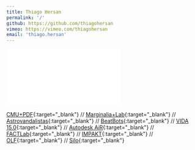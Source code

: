 ```yaml
---
title: Thiago Hersan
permalink: '/'
github: https://github.com/thiagohersan
vimeo: https://vimeo.com/thiagohersan
email: 'thiago.hersan'
---
```

<div class="video-wrapper video-wrapper-16x9">
  <iframe src="//player.vimeo.com/video/66541476?title=0&amp;portrait=0&amp;byline=0" frameborder="0" webkitallowfullscreen="" mozallowfullscreen="" allowfullscreen=""></iframe>
</div>

[CMU+PDF](https://www.pdf.com/upload/File/Publications/Maximization_of_layout_printability.pdf){:target="_blank"} //
[Marginalia+Lab](https://vimeo.com/marginalialab){:target="_blank"} //
[Astrovandalistas](https://astrovandalistas.cc/){:target="_blank"} //
[BeatBots](http://www.beatbots.net/){:target="_blank"} //
[VIDA 15.0](https://vida.fundaciontelefonica.com/proyectos/vida-15/){:target="_blank"} //
[Autodesk AiR](https://www.autodesk.com/artist-in-residence/artists/thiago-hersan){:target="_blank"} //
[FACTLab](https://fact.alab.space/){:target="_blank"} //
[IMPAKT](http://impakt.nl/headquarters/events/impakt-event-thiago-hersan/){:target="_blank"} //
[OLF](https://olf.alab.space/){:target="_blank"} //
[Silo](https://silo.org.br/){:target="_blank"}
